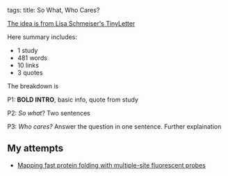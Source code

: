tags: 
title: So What, Who Cares?

[The idea is from Lisa Schmeiser's TinyLetter](http://tinyletter.com/lschmeiser/letters/so-what-who-cares-vol-2-issue-89-what-s-the-big-deal-about-cognitive-division-of-labor)

Here summary includes:

- 1 study
- 481 words
- 10 links
- 3 quotes

The breakdown is

P1: **BOLD INTRO**, basic info, quote from study

P2: *So what*? Two sentences

P3: *Who cares?* Answer the question in one sentence. Further explaination

## My attempts

- [Mapping fast protein folding with multiple-site fluorescent probes](/mapping_fast_proteins/)